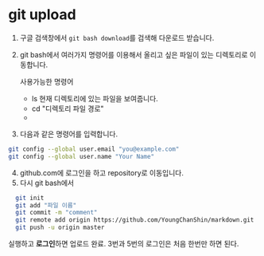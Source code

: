 # git upload

1. 구글 검색창에서 `git bash download`를 검색해 다운로드 받습니다.

2. git bash에서 여러가지 명령어를 이용해서 올리고 싶은 파일이 있는 디렉토리로 이동합니다. 

   사용가능한 명령어

   - ls 현재 디렉토리에 있는 파일을 보여줍니다.
   - cd "디렉토리 파일 경로"
   - 

3. 다음과 같은 명령어를 입력합니다.

```bash
git config --global user.email "you@example.com"
git config --global user.name "Your Name"
```

4. github.com에 로그인을 하고 repository로 이동입니다.
5. 다시 git bash에서 

```bash
  git init
  git add "파일 이름"
  git commit -m "comment"
  git remote add origin https://github.com/YoungChanShin/markdown.git
  git push -u origin master
```

실행하고 **로그인**하면 업로드 완료. 3번과 5번의 로그인은 처음 한번만 하면 된다. 
